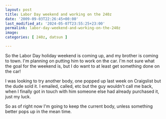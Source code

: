 ```yaml
---
layout: post
title: Labor Day weekend and working on the 240z
date: '2009-09-03T22:26:45+00:00'
last_modified_at: '2024-05-07T23:55:25+23:00'
permalink: labor-day-weekend-and-working-on-the-240z
image: 
categories: [ 240z, datsun ]

---
```

So the Labor Day holiday weekend is coming up, and my brother is coming to town. I'm planning on putting him to work on the car. I'm not sure what the goal for the weekend is, but I do want to at least get something done on the car! 

I was looking to try another body, one popped up last week on Craigslist but the dude sold it. I emailed, called, etc but the guy wouldn't call me back, when I finally got in touch with him someone else had already purchased it, just my luck. 

So as of right now I'm going to keep the current body, unless something better pops up in the mean time.


